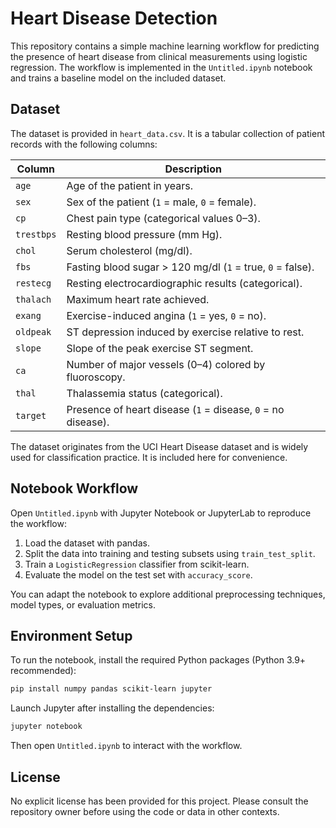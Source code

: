 # Heart Disease Detection

This repository contains a simple machine learning workflow for predicting the presence of heart disease from clinical measurements using logistic regression. The workflow is implemented in the `Untitled.ipynb` notebook and trains a baseline model on the included dataset.

## Dataset

The dataset is provided in `heart_data.csv`. It is a tabular collection of patient records with the following columns:

| Column      | Description                                                                 |
|-------------|-----------------------------------------------------------------------------|
| `age`       | Age of the patient in years.                                                |
| `sex`       | Sex of the patient (`1` = male, `0` = female).                              |
| `cp`        | Chest pain type (categorical values 0–3).                                  |
| `trestbps`  | Resting blood pressure (mm Hg).                                             |
| `chol`      | Serum cholesterol (mg/dl).                                                  |
| `fbs`       | Fasting blood sugar > 120 mg/dl (`1` = true, `0` = false).                  |
| `restecg`   | Resting electrocardiographic results (categorical).                         |
| `thalach`   | Maximum heart rate achieved.                                                |
| `exang`     | Exercise-induced angina (`1` = yes, `0` = no).                              |
| `oldpeak`   | ST depression induced by exercise relative to rest.                         |
| `slope`     | Slope of the peak exercise ST segment.                                      |
| `ca`        | Number of major vessels (0–4) colored by fluoroscopy.                    |
| `thal`      | Thalassemia status (categorical).                                           |
| `target`    | Presence of heart disease (`1` = disease, `0` = no disease).                |

The dataset originates from the UCI Heart Disease dataset and is widely used for classification practice. It is included here for convenience.

## Notebook Workflow

Open `Untitled.ipynb` with Jupyter Notebook or JupyterLab to reproduce the workflow:

1. Load the dataset with pandas.
2. Split the data into training and testing subsets using `train_test_split`.
3. Train a `LogisticRegression` classifier from scikit-learn.
4. Evaluate the model on the test set with `accuracy_score`.

You can adapt the notebook to explore additional preprocessing techniques, model types, or evaluation metrics.

## Environment Setup

To run the notebook, install the required Python packages (Python 3.9+ recommended):

```bash
pip install numpy pandas scikit-learn jupyter
```

Launch Jupyter after installing the dependencies:

```bash
jupyter notebook
```

Then open `Untitled.ipynb` to interact with the workflow.

## License

No explicit license has been provided for this project. Please consult the repository owner before using the code or data in other contexts.
